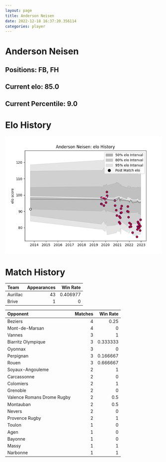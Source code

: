 ```yaml
---  
layout: page  
title: Anderson Neisen  
date: 2022-12-18 16:37:20.356114  
categories: player  
---
```

# Anderson Neisen

## Positions: FB, FH

## Current elo: 85.0

## Current Percentile: 9.0

# Elo History


![elo history](history_AndersonNeisen.png)
# Match History


| Team     |   Appearances |   Win Rate |
|:---------|--------------:|-----------:|
| Aurillac |            43 |   0.406977 |
| Brive    |             1 |   0        |

| Opponent                   |   Matches |   Win Rate |
|:---------------------------|----------:|-----------:|
| Beziers                    |         4 |   0.25     |
| Mont-de-Marsan             |         4 |   0        |
| Vannes                     |         3 |   1        |
| Biarritz Olympique         |         3 |   0.333333 |
| Oyonnax                    |         3 |   0        |
| Perpignan                  |         3 |   0.166667 |
| Rouen                      |         3 |   0.666667 |
| Soyaux-Angouleme           |         2 |   1        |
| Carcassonne                |         2 |   0        |
| Colomiers                  |         2 |   1        |
| Grenoble                   |         2 |   0        |
| Valence Romans Drome Rugby |         2 |   0.5      |
| Montauban                  |         2 |   0.5      |
| Nevers                     |         2 |   0        |
| Provence Rugby             |         2 |   1        |
| Toulon                     |         1 |   0        |
| Agen                       |         1 |   0        |
| Bayonne                    |         1 |   0        |
| Massy                      |         1 |   1        |
| Narbonne                   |         1 |   1        |